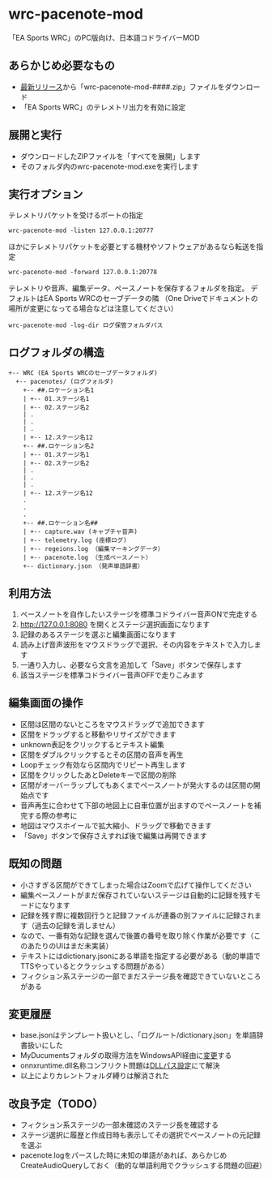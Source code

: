 # wrc-pacenote-mod

「EA Sports WRC」のPC版向け、日本語コドライバーMOD

## あらかじめ必要なもの

- [最新リリース](https://github.com/nobonobo/wrc-pacenote-mod/releases/latest)から「wrc-pacenote-mod-####.zip」ファイルをダウンロード
- 「EA Sports WRC」のテレメトリ出力を有効に設定

## 展開と実行

- ダウンロードしたZIPファイルを「すべてを展開」します
- そのフォルダ内のwrc-pacenote-mod.exeを実行します

## 実行オプション

テレメトリパケットを受けるポートの指定
```
wrc-pacenote-mod -listen 127.0.0.1:20777
```

ほかにテレメトリパケットを必要とする機材やソフトウェアがあるなら転送を指定
```
wrc-pacenote-mod -forward 127.0.0.1:20778
```

テレメトリや音声、編集データ、ペースノートを保存するフォルダを指定。
デフォルトはEA Sports WRCのセーブデータの隣
（One Driveでドキュメントの場所が変更になってる場合などは注意してください）
```
wrc-pacenote-mod -log-dir ログ保管フォルダパス
```

## ログフォルダの構造

```
+-- WRC (EA Sports WRCのセーブデータフォルダ)
  +-- pacenotes/ (ログフォルダ)
    +-- ##.ロケーション名1
    | +-- 01.ステージ名1
    | +-- 02.ステージ名2
    | .
    | .
    | .
    | +-- 12.ステージ名12
    +-- ##.ロケーション名2
    | +-- 01.ステージ名1
    | +-- 02.ステージ名2
    | .
    | .
    | .
    | +-- 12.ステージ名12
    .
    .
    .
    +-- ##.ロケーション名##
    | +-- capture.wav (キャプチャ音声)
    | +-- telemetry.log (座標ログ)
    | +-- regeions.log （編集マーキングデータ）
    | +-- pacenote.log （生成ペースノート）
    +-- dictionary.json （発声単語辞書）
```

## 利用方法

1. ペースノートを自作したいステージを標準コドライバー音声ONで完走する
2. http://127.0.0.1:8080 を開くとステージ選択画面になります
3. 記録のあるステージを選ぶと編集画面になります
4. 読み上げ音声波形をマウスドラッグで選択、その内容をテキストで入力します
5. 一通り入力し、必要なら文言を追加して「Save」ボタンで保存します
6. 該当ステージを標準コドライバー音声OFFで走りこみます

## 編集画面の操作

- 区間は区間のないところをマウスドラッグで追加できます
- 区間をドラッグすると移動やリサイズができます
- unknown表記をクリックするとテキスト編集
- 区間をダブルクリックするとその区間の音声を再生
- Loopチェック有効なら区間内でリピート再生します
- 区間をクリックしたあとDeleteキーで区間の削除
- 区間がオーバーラップしてもあくまでペースノートが発火するのは区間の開始点です
- 音声再生に合わせて下部の地図上に自車位置が出ますのでペースノートを補完する際の参考に
- 地図はマウスホイールで拡大縮小、ドラッグで移動できます
- 「Save」ボタンで保存さえすれば後で編集は再開できます

## 既知の問題

- 小さすぎる区間ができてしまった場合はZoomで広げて操作してください
- 編集ペースノートがまだ保存されていないステージは自動的に記録を残すモードになります
- 記録を残す際に複数回行うと記録ファイルが連番の別ファイルに記録されます（過去の記録を消しません）
- なので、一番有効な記録を選んで後置の番号を取り除く作業が必要です（このあたりのUIはまだ未実装）
- テキストにはdictionary.jsonにある単語を指定する必要がある（動的単語でTTSやっているとクラッシュする問題がある）
- フィクション系ステージの一部でまだステージ長を確認できていないところがある

## 変更履歴

- base.jsonはテンプレート扱いとし、「ログルート/dictionary.json」を単語辞書扱いにした
- MyDucumentsフォルダの取得方法をWindowsAPI経由に[変更](https://zenn.dev/link/comments/0c61eaec7989e8)する
- onnxruntime.dll名称コンフリクト問題は[DLLパス設定](https://zenn.dev/link/comments/313573ed05b8b5)にて解決
- 以上によりカレントフォルダ縛りは解消された

## 改良予定（TODO）

- フィクション系ステージの一部未確認のステージ長を確認する
- ステージ選択に履歴と作成日時も表示してその選択でペースノートの元記録を選ぶ
- pacenote.logをパースした時に未知の単語があれば、あらかじめCreateAudioQueryしておく（動的な単語利用でクラッシュする問題の回避）
